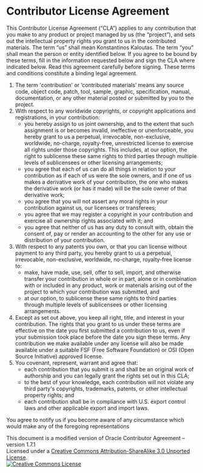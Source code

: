 # Contributor License Agreement

This Contributor License Agreement (“CLA”) applies to any contribution that you make to
any product or project managed by us (the “project”), and sets out the intellectual
property rights you grant to us in the contributed materials. The term “us” shall mean
Konstantinos Kaloutas. The term “you” shall mean the person or entity identified below.
If you agree to be bound by these terms, fill in the information requested below and sign
the CLA where indicated below. Read this agreement carefully before signing. These terms
and conditions constitute a binding legal agreement.

1. The term 'contribution' or ‘contributed materials’ means any source code, object code,
   patch, tool, sample, graphic, specification, manual, documentation, or any other
   material posted or submitted by you to the project.
2. With respect to any worldwide copyrights, or copyright applications and registrations,
   in your contribution:
    * you hereby assign to us joint ownership, and to the extent that such assignment is
      or becomes invalid, ineffective or unenforceable, you hereby grant to us a
      perpetual, irrevocable, non-exclusive, worldwide, no-charge, royalty-free,
      unrestricted license to exercise all rights under those copyrights. This includes,
      at our option, the right to sublicense these same rights to third parties through
      multiple levels of sublicensees or other licensing arrangements;
    * you agree that each of us can do all things in relation to your contribution as if 
      each of us were the sole owners, and if one of us makes a derivative work of your 
      contribution, the one who makes the derivative work (or has it made) will be the 
      sole owner of that derivative work;
    * you agree that you will not assert any moral rights in your contribution against us,
      our licensees or transferees;
    * you agree that we may register a copyright in your contribution and exercise all
      ownership rights associated with it; and
    * you agree that neither of us has any duty to consult with, obtain the consent of,
      pay or render an accounting to the other for any use or distribution of your
      contribution.
3. With respect to any patents you own, or that you can license without payment to any
   third party, you hereby grant to us a perpetual, irrevocable, non-exclusive, worldwide,
   no-charge, royalty-free license to:
    * make, have made, use, sell, offer to sell, import, and otherwise transfer your
      contribution in whole or in part, alone or in combination with or included in any
      product, work or materials arising out of the project to which your contribution was
      submitted, and
    * at our option, to sublicense these same rights to third parties through multiple
      levels of sublicensees or other licensing arrangements.
4. Except as set out above, you keep all right, title, and interest in your contribution.
   The rights that you grant to us under these terms are effective on the date you first
   submitted a contribution to us, even if your submission took place before the date you
   sign these terms. Any contribution we make available under any license will also be
   made available under a suitable FSF (Free Software Foundation) or OSI (Open Source
   Initiative) approved license.
5. You covenant, represent, warrant and agree that:
    * each contribution that you submit is and shall be an original work of authorship and
      you can legally grant the rights set out in this CLA;
    * to the best of your knowledge, each contribution will not violate any third party's
      copyrights, trademarks, patents, or other intellectual property rights; and
    * each contribution shall be in compliance with U.S. export control laws and other
      applicable export and import laws.

You agree to notify us if you become aware of any circumstance which would make any of the
foregoing representations

This document is a modified version of Oracle Contributor Agreement – version 1.7.1  
Licensed under a [Creative Commons Attribution-ShareAlike 3.0 Unported License](http://creativecommons.org/licenses/by-sa/3.0/).  
[![Creative Commons License](https://i.creativecommons.org/l/by-sa/3.0/80x15.png)](http://creativecommons.org/licenses/by-sa/3.0/)
